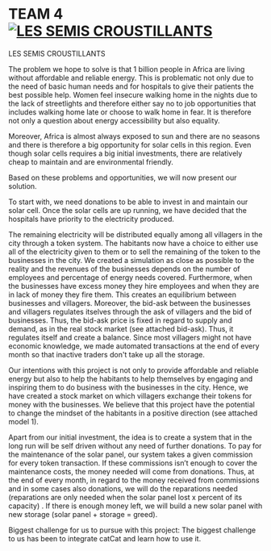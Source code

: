# TEAM 4 [![LES SEMIS CROUSTILLANTS](https://cdn.rawgit.com/sindresorhus/awesome/d7305f38d29fed78fa85652e3a63e154dd8e8829/media/badge.svg)](https://github.com/diffusioncon/Team-4#readme)
 
 LES SEMIS CROUSTILLANTS


The problem we hope to solve is that 1 billion people in Africa are living without affordable and reliable energy. This is problematic not only due to the need of basic human needs and for hospitals to give their patients the best possible help. Women feel insecure walking home in the nights due to the lack of streetlights and therefore either say no to job opportunities that includes walking home late or choose to walk home in fear. It is therefore not only a question about energy accessibility but also equality.

Moreover, Africa is almost always exposed to sun and there are no seasons  and there is therefore a big opportunity for solar cells in this region. Even though solar cells requires a big initial investments, there are relatively cheap to maintain and are environmental friendly.  

Based on these problems and opportunities, we will now present our solution. 

To start with, we need donations to be able to invest in and maintain our solar cell. Once the solar cells are up running, we have decided that the hospitals have priority to the electricity produced.

The remaining electricity will be distributed equally among all villagers in the city through a token system. The habitants now have a choice to either use all of the electricity given to them or to sell the remaining of the token to the businesses in the city. We created a simulation as close as possible to the reality and the revenues of the businesses depends on the number of employees and percentage of energy needs covered. Furthermore, when the businesses have excess money they hire employees and when they are in lack of money they fire them. This creates an equilibrium between businesses and villagers. Moreover, the bid-ask between the businesses and villagers regulates itselves through the ask of villagers and the bid of businesses. Thus, the bid-ask price is fixed in regard to supply and demand, as in the real stock market (see attached bid-ask). Thus, it regulates itself and create a balance. Since most villagers might not have economic knowledge, we made automated transactions at the end of every month so that inactive traders don't take up all the storage. 

Our intentions with this project is not only to provide affordable and reliable energy but also to help the habitants to help themselves by engaging and inspiring them to do business with the businesses in the city. Hence, we have created a stock market on which villagers exchange their tokens for money with the businesses. We believe that this project have the potential to change the mindset of the habitants in a positive direction (see attached model 1). 

Apart from our initial investment, the idea is to create a system that in the long run will be self driven without any need of further donations. To pay for the maintenance of the solar panel, our system takes a given commission for every token transaction. If these commissions isn’t enough to cover the maintenance costs, the money needed will come from donations. Thus, at the end of every month, in regard to the money received from commissions and in some cases also donations, we will do the reparations needed (reparations are only needed when the solar panel lost x percent of its capacity) . If there is enough money left, we will build a new solar panel with new storage (solar panel + storage = greed). 


Biggest challenge for us to pursue with this project: 
The biggest challenge to us has been to integrate catCat and learn how to use it. 
